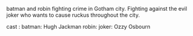 batman and robin fighting crime in Gotham city. Fighting against the evil joker who wants to cause ruckus throughout the city. 

cast :
batman: Hugh Jackman
robin: 
joker: Ozzy Osbourn
